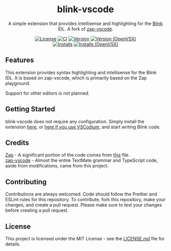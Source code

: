 <!-- markdownlint-disable MD033 -->
<!-- markdownlint-disable MD041 -->
<div align="center">

# blink-vscode

A simple extension that provides intellisense and highlighting for the [Blink](https://github.com/1Axen/blink) IDL. A fork of [zap-vscode](https://github.com/VirtualButFake/zap-vscode).

[![License](https://img.shields.io/github/license/checkraisefold/blink-vscode)](https://github.com/checkraisefold/blink-vscode/blob/master/LICENSE.md)
[![CI](https://github.com/checkraisefold/blink-vscode/actions/workflows/ci.yaml/badge.svg)](https://github.com/checkraisefold/blink-vscode/actions)
[![Version](https://img.shields.io/visual-studio-marketplace/v/checkraisefold.blink-vscode)](https://marketplace.visualstudio.com/items?itemName=checkraisefold.blink-vscode)
[![Version (OpenVSX)](https://img.shields.io/open-vsx/v/checkraisefold/blink-vscode?label=openvsx%20version)](https://marketplace.visualstudio.com/items?itemName=checkraisefold.blink-vscode)\
[![Installs](https://img.shields.io/visual-studio-marketplace/d/checkraisefold.blink-vscode)](https://marketplace.visualstudio.com/items?itemName=checkraisefold.blink-vscode)
[![Installs (OpenVSX)](https://img.shields.io/open-vsx/dt/checkraisefold/blink-vscode?label=openvsx%20downloads)](https://marketplace.visualstudio.com/items?itemName=checkraisefold.blink-vscode)

</div>

## Features

This extension provides syntax highlighting and intellisense for the Blink IDL. It is based on zap-vscode, which is primarily based on the Zap playground.

Support for other editors is not planned.

## Getting Started

blink-vscode does not require any configuration. Simply install the extension [here](https://marketplace.visualstudio.com/items?itemName=checkraisefold.blink-vscode), or [here if you use VSCodium](https://open-vsx.org/extension/checkraisefold/blink-vscode), and start writing Blink code.

## Credits

[Zap](https://github.com/red-blox/zap) - A significant portion of the code comes from [this](https://github.com/red-blox/zap/blob/main/docs/.vitepress/components/Editor.vue) file.\
[zap-vscode](https://github.com/VirtualButFake/zap-vscode) - Almost the entire TextMate grammar and TypeScript code, aside from modifications, came from this project.

## Contributing

Contributions are always welcomed. Code should follow the Prettier and ESLint rules for this repository. To contribute, fork this repository, make your changes, and create a pull request. Please make sure to test your changes before creating a pull request.

## License

This project is licensed under the MIT License - see the [LICENSE.md](https://github.com/checkraisefold/blink-vscode/blob/master/LICENSE.md) file for details.
